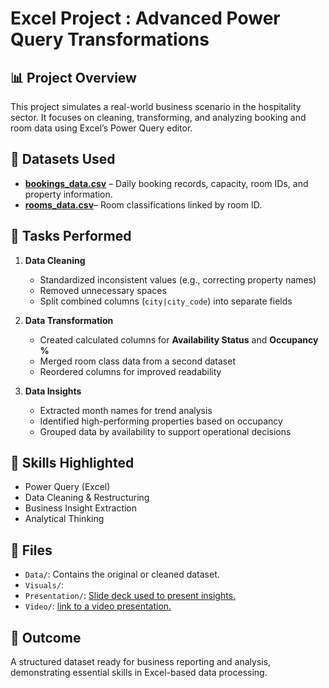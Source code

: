 # Excel Project : Advanced Power Query Transformations

## 📊 Project Overview
This project simulates a real-world business scenario in the hospitality sector. It focuses on cleaning, transforming, and analyzing booking and room data using Excel’s Power Query editor.

## 🧩 Datasets Used
- [**bookings_data.csv**](https://github.com/bharadwajdubbaka/Advanced-Power-Query-Transformations/blob/main/bookings_data1.csv) – Daily booking records, capacity, room IDs, and property information.
- [**rooms_data.csv**](https://github.com/bharadwajdubbaka/Advanced-Power-Query-Transformations/blob/main/bookings_data1.csv)– Room classifications linked by room ID.

## 🔧 Tasks Performed
1. **Data Cleaning**
   - Standardized inconsistent values (e.g., correcting property names)
   - Removed unnecessary spaces
   - Split combined columns (`city|city_code`) into separate fields

2. **Data Transformation**
   - Created calculated columns for **Availability Status** and **Occupancy %**
   - Merged room class data from a second dataset
   - Reordered columns for improved readability

3. **Data Insights**
   - Extracted month names for trend analysis
   - Identified high-performing properties based on occupancy
   - Grouped data by availability to support operational decisions

## 📌 Skills Highlighted
- Power Query (Excel)
- Data Cleaning & Restructuring
- Business Insight Extraction
- Analytical Thinking

## 📂 Files

- `Data/`: Contains the original or cleaned dataset.
- `Visuals/`: []()
- `Presentation/`: [Slide deck used to present insights.](https://github.com/bharadwajdubbaka/Advanced-Power-Query-Transformations/blob/main/Excel_Project_3_Presentation_f.pdf)
- `Video/`: [link to a video presentation.](https://youtu.be/bTCS9tXR11U)

## 💼 Outcome
A structured dataset ready for business reporting and analysis, demonstrating essential skills in Excel-based data processing.
